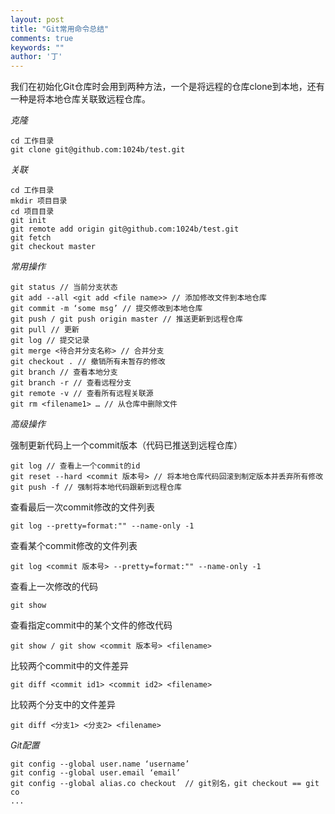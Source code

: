 ```yaml
---
layout: post
title: "Git常用命令总结"
comments: true
keywords: ""
author: '丁'
---
```


我们在初始化Git仓库时会用到两种方法，一个是将远程的仓库clone到本地，还有一种是将本地仓库关联致远程仓库。

*克隆*
```
cd 工作目录
git clone git@github.com:1024b/test.git
```

*关联*
```
cd 工作目录
mkdir 项目目录
cd 项目目录
git init
git remote add origin git@github.com:1024b/test.git
git fetch
git checkout master
```

*常用操作*
```
git status // 当前分支状态
git add --all <git add <file name>> // 添加修改文件到本地仓库
git commit -m ‘some msg’ // 提交修改到本地仓库
git push / git push origin master // 推送更新到远程仓库
git pull // 更新
git log // 提交记录
git merge <待合并分支名称> // 合并分支
git checkout . // 撤销所有未暂存的修改
git branch // 查看本地分支
git branch -r // 查看远程分支
git remote -v // 查看所有远程关联源
git rm <filename1> … // 从仓库中删除文件
```

*高级操作*

强制更新代码上一个commit版本（代码已推送到远程仓库）
```
git log // 查看上一个commit的id
git reset --hard <commit 版本号> // 将本地仓库代码回滚到制定版本并丢弃所有修改
git push -f // 强制将本地代码跟新到远程仓库
```

查看最后一次commit修改的文件列表
```
git log --pretty=format:"" --name-only -1
```

查看某个commit修改的文件列表
```
git log <commit 版本号> --pretty=format:"" --name-only -1
```

查看上一次修改的代码
```
git show
```

查看指定commit中的某个文件的修改代码
```
git show / git show <commit 版本号> <filename>
```


比较两个commit中的文件差异
```
git diff <commit id1> <commit id2> <filename>
```

比较两个分支中的文件差异
```
git diff <分支1> <分支2> <filename>
```

*Git配置*
```
git config --global user.name ‘username’
git config --global user.email ‘email’
git config --global alias.co checkout  // git别名，git checkout == git co
...
```

